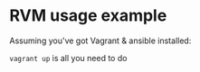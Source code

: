 # RVM usage example

Assuming you've got Vagrant & ansible installed:

`vagrant up` is all you need to do